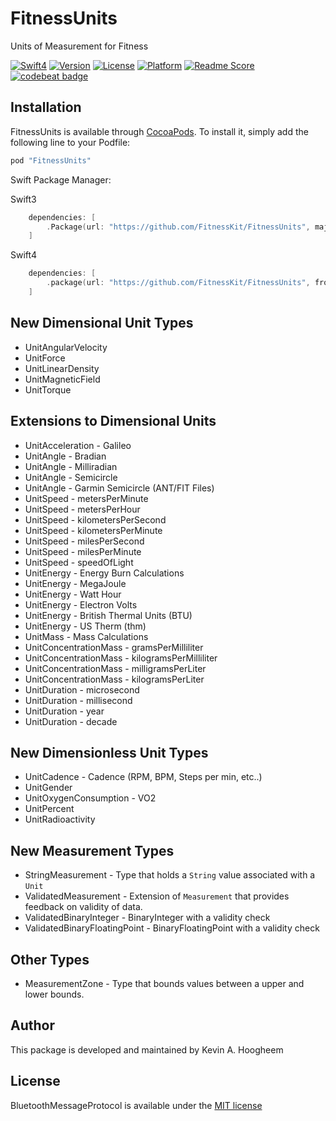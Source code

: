 # FitnessUnits
Units of Measurement for Fitness

[![Swift4](https://img.shields.io/badge/swift4-compatible-4BC51D.svg?style=flat)](https://developer.apple.com/swift)
[![Version](https://img.shields.io/cocoapods/v/FitnessUnits.svg?style=flat)](http://cocoapods.org/pods/FitnessUnits)
[![License](https://img.shields.io/cocoapods/l/FitnessUnits.svg?style=flat)](http://cocoapods.org/pods/FitnessUnits)
[![Platform](https://img.shields.io/cocoapods/p/FitnessUnits.svg?style=flat)](http://cocoapods.org/pods/FitnessUnits)
[![Readme Score](http://readme-score-api.herokuapp.com/score.svg?url=https://github.com/fitnesskit/fitnessunits)](http://clayallsopp.github.io/readme-score?url=https://github.com/fitnesskit/fitnessunits)
[![codebeat badge](https://codebeat.co/badges/da3ab4bb-38da-4caf-a886-f16deed74d63)](https://codebeat.co/projects/github-com-fitnesskit-fitnessunits-master)


## Installation

FitnessUnits is available through [CocoaPods](http://cocoapods.org). To install
it, simply add the following line to your Podfile:

```ruby
pod "FitnessUnits"
```

Swift Package Manager:

Swift3
```swift
    dependencies: [
        .Package(url: "https://github.com/FitnessKit/FitnessUnits", majorVersion: 1)
    ]
```

Swift4
```swift
    dependencies: [
        .package(url: "https://github.com/FitnessKit/FitnessUnits", from: "2.1.0"),
    ]
```


## New Dimensional Unit Types ##

* UnitAngularVelocity
* UnitForce
* UnitLinearDensity
* UnitMagneticField
* UnitTorque

## Extensions to Dimensional Units ##

* UnitAcceleration - Galileo
* UnitAngle - Bradian
* UnitAngle - Milliradian
* UnitAngle - Semicircle
* UnitAngle - Garmin Semicircle (ANT/FIT Files)
* UnitSpeed - metersPerMinute
* UnitSpeed - metersPerHour
* UnitSpeed - kilometersPerSecond
* UnitSpeed - kilometersPerMinute
* UnitSpeed - milesPerSecond
* UnitSpeed - milesPerMinute
* UnitSpeed - speedOfLight
* UnitEnergy - Energy Burn Calculations
* UnitEnergy - MegaJoule
* UnitEnergy - Watt Hour
* UnitEnergy - Electron Volts
* UnitEnergy - British Thermal Units (BTU)
* UnitEnergy - US Therm (thm)
* UnitMass - Mass Calculations
* UnitConcentrationMass - gramsPerMilliliter
* UnitConcentrationMass - kilogramsPerMilliliter
* UnitConcentrationMass - milligramsPerLiter
* UnitConcentrationMass - kilogramsPerLiter
* UnitDuration - microsecond
* UnitDuration - millisecond
* UnitDuration - year
* UnitDuration - decade


## New Dimensionless Unit Types ##

* UnitCadence - Cadence (RPM, BPM, Steps per min, etc..)
* UnitGender
* UnitOxygenConsumption - VO2
* UnitPercent
* UnitRadioactivity

## New Measurement Types ##

* StringMeasurement - Type that holds a `String` value associated with a `Unit`
* ValidatedMeasurement - Extension of `Measurement` that provides feedback on validity of data.
* ValidatedBinaryInteger - BinaryInteger with a validity check
* ValidatedBinaryFloatingPoint - BinaryFloatingPoint with a validity check

## Other Types ##

* MeasurementZone - Type that bounds values between a upper and lower bounds.



## Author

This package is developed and maintained by Kevin A. Hoogheem

## License

BluetoothMessageProtocol is available under the [MIT license](http://opensource.org/licenses/MIT)

